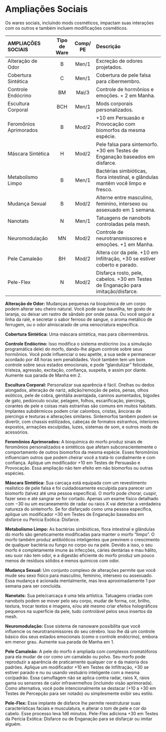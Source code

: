 # Ampliações Sociais

Os wares sociais, incluindo mods cosméticos, impactam suas interações com os outros e também incluem modificações cosméticos.

<!--sort-->

| AMPLIAÇÕES SOCIAIS     | Tipo de Ware | Comp/<wbr>PE | Descrição                                                                         |
|:---------------------- |:------------:|:-------------------------------------:|:--------------------------------------------------------------------------------- |
| Alteração de Odor      |      B       |                 Men/1                 | Excreção de odores projetados.                                                    |
| Cobertura Sintética    |      C       |                 Men/1                 | Cobertura de pele falsa para cibermembro.                                         |
| Controle Endócrino     |      BM      |                 Mai/3                 | Controle de hormônios e emoções. + 2 em Manha.                                    |
| Escultura Corporal     |     BCH      |                 Men/1                 | Mods corporais personalizados.                                                    |
| Feromônios Aprimorados |      B       |                 Mod/2                 | +10 em Persuasão e Provocação com biomorfos da mesma espécie.                     |
| Máscara Sintética      |      H       |                 Mod/2                 | Pele falsa para sintemorfo. +30 em Testes de Enganação baseados em disfarce.      |
| Metabolismo Limpo      |      B       |                 Men/1                 | Bactérias simbióticas, flora intestinal, e glândulas mantêm você limpo e fresco.  |
| Mudança Sexual         |      B       |                 Mod/2                 | Alterne entre masculino, feminino, intersexo ou assexuado em 1 semana.            |
| Nanotats               |      N       |                 Men/1                 | Tatuagens de nanobots controladas pela mesh.                                      |
| Neuromodulação         |      MN      |                 Mod/2                 | Controle de neurotransmissores e emoções. +1 em Manha.                            |
| Pele Camaleão          |      BH      |                 Mod/2                 | Altera cor da pele. +10 em Infiltração, +30 se estiver coberto e parado.          |
| Pele-Flex              |      N       |                 Mod/2                 | Disfarça rosto, pele, cabelos. +30 em Testes de Enganação para imitação/disfarce. |

<!--sort-->

**Alteração de Odor:** Mudanças pequenas na bioquímica de um corpo podem alterar seu cheiro natural. Você pode suar baunilha, ter gosto de laranja, ou deixar um rastro de sândalo por onde passa. Ou você seguir a linha da ralé, e secretar o sabor ferroso de sangue, o aroma metálico de ferrugem, ou o odor almiscarado de uma xenocriatura específica.

**Cobertura Sintética:** Uma máscara sintética, mas para cibermembros.

**Controle Endócrino:** Isso modifica o sistema endócrino (ou a simulação programática dele) do morfo, dando-lhe algum controle sobre seus hormônios. Você pode influenciar o seu apetite, a sua sede e permanecer acordado por 48 horas sem penalidades. Você também tem um bom controle sobre seus estados emocionais, e pode “glandulizar” felicidade, tristeza, agressão, excitação, confiança, suspeita, e assim por diante. Aumente sua parada de Manha em 2.

**Escultura Corporal:** Personalizar sua aparência é fácil. Orelhas ou dedos alongados, alteração de nariz, adição/remoção de pelos, penas, olhos exóticos, pele de cobra, genitália avantajada, caninos aumentados, bigodes de gato, pedúnculo ocular, pelagem, folhos, escarificação, piercings, corantes de pele e coisas mais estranhas são comuns em muitos habitats. Implantes subdérmicos podem criar calombos, cristas, âncoras de piercings e texturas e alterações similares. Sintemorfos também podem se divertir, com chassis estilizados, cabeças de formatos estranhos, interiores expostos, armações esculpidas, luzes, sistemas de som, e outros mods de acessórios.

**Feromônios Aprimorados:** A bioquímica do morfo produz sinais de feromônios personalizados e sintéticos que afetam subconscientemente o comportamento de outros biomorfos da mesma espécie. Esses feromônios influenciam outros que podem cheirar você a tratá-lo cordialmente e com confiança. Aplique um modificador +10 em Testes de Persuasão e Provocação. Essa ampliação não tem efeito em não biomorfos ou outras espécies.

**Máscara Sintética:** Sua carcaça está equipada com um revestimento realístico de pele falsa e foi cuidadosamente esculpida para parecer um biomorfo (talvez até uma pessoa específica). O morfo pode chorar, cuspir, fazer sexo e até sangrar se for cortado. Apenas um exame físico detalhado com −30 ou um escaneamento de radar ou raios X vai detectar a verdadeira natureza do sintemorfo. Se for disfarçado como uma pessoa específica, aplique um modificador +30 em Testes de Enganação baseados em disfarce ou Perícia Exótica: Disfarce.

**Metabolismo Limpo:** As bactérias simbióticas, flora intestinal e glândulas do morfo são geneticamente modificadas para manter o morfo “limpo”. O morfo também produz antibióticos inteligentes que previnem o crescimento de qualquer bactéria ou fungo no corpo ou na pele. Devido a isso, o seu morfo é completamente imune às infecções, cáries dentárias e mau hálito, seu suor não tem odor, e a digestão eficiente do morfo produz um pouco menos de resíduos sólidos e menos químicos com odor.

**Mudança Sexual:** Um conjunto complexo de alterações permite que você mude seu sexo físico para masculino, feminino, intersexo ou assexuado. Essa mudança é acionada mentalmente, mas leva aproximadamente 1 por semana para ser concluída.

**Nanotats:** Sua pele/carcaça é uma tela artística. Tatuagens criadas com nanobots podem se mover pelo seu corpo, mudar de forma, cor, brilho, textura, trocar textos e imagens, e/ou até mesmo criar efeitos holográficos pequenos na superfície da pele, tudo controlável pelos seus insertos da mesh.

**Neuromodulação:** Esse sistema de nanoware possibilita que você influencie os neurotransmissores do seu cérebro. Isso lhe dá um controle básico dos seus estados emocionais (como o controle endócrino), embora em menor grau. Aumente sua parada de Manha em 1.

**Pele Camaleão:** A pele do morfo é ampliada com complexos cromatóforos para ela mudar de cor como um camaleão ou polvo. Seu morfo pode reproduzir a aparência de praticamente qualquer cor e da maioria dos padrões. Aplique um modificador +10 em Testes de Infiltração, +30 se estiver parado e nu ou usando vestuário inteligente com a mesma cor/padrão. Essa camuflagem não se aplica contra radar, raios X, raios gama ou sensores de calor infravermelhos (incluindo visão aprimorada). Como alternativa, você pode intencionalmente se destacar (+10 a +30 em Testes de Percepção para ser notado) ou simplesmente exibir seu estilo.

**Pele-Flex:** Esse implante de disfarce lhe permite reestruturar suas características faciais e musculatura, e alterar o tom de pele e cor do cabelo. Esse processo leva 1d6 minutos. Pele-Flex adiciona +30 em Testes da Perícia Exótica: Disfarce ou de Enganação para se disfarçar ou imitar alguém.

<!--sort-end-->

